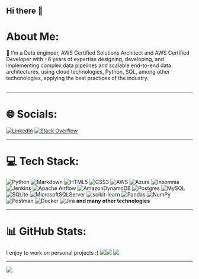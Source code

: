 ## Hi there 👋

# About Me:
🔭 I’m a Data engineer, AWS Certified Solutions Architect and AWS Certified Developer with +6 years of expertise designing, developing, and implementing complex data pipelines and scalable end-to-end data architectures, using cloud technologies, Python, SQL, among other techonologies, applying the best practices of the industry. <br><br>

---
# 🌐 Socials:
[![LinkedIn](https://img.shields.io/badge/LinkedIn-%230077B5.svg?logo=linkedin&logoColor=white)](https://linkedin.com/in/douglasfigueroa) [![Stack Overflow](https://img.shields.io/badge/-Stackoverflow-FE7A16?logo=stack-overflow&logoColor=white)](https://stackoverflow.com/users/6840517)

---
# 💻 Tech Stack:
![Python](https://img.shields.io/badge/python-3670A0?style=for-the-badge&logo=python&logoColor=ffdd54) ![Markdown](https://img.shields.io/badge/markdown-%23000000.svg?style=for-the-badge&logo=markdown&logoColor=white) ![HTML5](https://img.shields.io/badge/html5-%23E34F26.svg?style=for-the-badge&logo=html5&logoColor=white) ![CSS3](https://img.shields.io/badge/css3-%231572B6.svg?style=for-the-badge&logo=css3&logoColor=white) ![AWS](https://img.shields.io/badge/AWS-%23FF9900.svg?style=for-the-badge&logo=amazon-aws&logoColor=white) ![Azure](https://img.shields.io/badge/azure-%230072C6.svg?style=for-the-badge&logo=azure-devops&logoColor=white) ![Insomnia](https://img.shields.io/badge/Insomnia-black?style=for-the-badge&logo=insomnia&logoColor=5849BE)![Jenkins](https://img.shields.io/badge/jenkins-%232C5263.svg?style=for-the-badge&logo=jenkins&logoColor=white)
![Apache Airflow](https://img.shields.io/badge/Apache%20Airflow-017CEE?style=for-the-badge&logo=Apache%20Airflow&logoColor=white) ![AmazonDynamoDB](https://img.shields.io/badge/Amazon%20DynamoDB-4053D6?style=for-the-badge&logo=Amazon%20DynamoDB&logoColor=white) ![Postgres](https://img.shields.io/badge/postgres-%23316192.svg?style=for-the-badge&logo=postgresql&logoColor=white) ![MySQL](https://img.shields.io/badge/mysql-%2300f.svg?style=for-the-badge&logo=mysql&logoColor=white) ![SQLite](https://img.shields.io/badge/sqlite-%2307405e.svg?style=for-the-badge&logo=sqlite&logoColor=white) ![MicrosoftSQLServer](https://img.shields.io/badge/Microsoft%20SQL%20Sever-CC2927?style=for-the-badge&logo=microsoft%20sql%20server&logoColor=white) 
![scikit-learn](https://img.shields.io/badge/scikit--learn-%23F7931E.svg?style=for-the-badge&logo=scikit-learn&logoColor=white) ![Pandas](https://img.shields.io/badge/pandas-%23150458.svg?style=for-the-badge&logo=pandas&logoColor=white) ![NumPy](https://img.shields.io/badge/numpy-%23013243.svg?style=for-the-badge&logo=numpy&logoColor=white)![Postman](https://img.shields.io/badge/Postman-FF6C37?style=for-the-badge&logo=postman&logoColor=white) ![Docker](https://img.shields.io/badge/docker-%230db7ed.svg?style=for-the-badge&logo=docker&logoColor=white) ![Jira](https://img.shields.io/badge/jira-%230A0FFF.svg?style=for-the-badge&logo=jira&logoColor=white)
**and many other technologies**

---
# 📊 GitHub Stats: 
I enjoy to work on personal projects :)
![](https://github-readme-stats.vercel.app/api?username=dougfigueroa&theme=radical&hide_border=false&include_all_commits=true&count_private=true)![](https://github-readme-streak-stats.herokuapp.com/?user=dougfigueroa&theme=radical&hide_border=false)
![](https://github-readme-stats.vercel.app/api/top-langs/?username=dougfigueroa&theme=radical&hide_border=false&include_all_commits=true&count_private=true&layout=compact)


---
[![](https://visitcount.itsvg.in/api?id=dougfigueroa&icon=0&color=1)](https://visitcount.itsvg.in)

<!-- Proudly created with GPRM ( https://gprm.itsvg.in ) -->